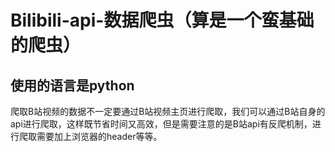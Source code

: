 Bilibili-api-数据爬虫（算是一个蛮基础的爬虫）
========================
使用的语言是python
------------------
爬取B站视频的数据不一定要通过B站视频主页进行爬取，我们可以通过B站自身的api进行爬取，这样既节省时间又高效，但是需要注意的是B站api有反爬机制，进行爬取需要加上浏览器的header等等。
